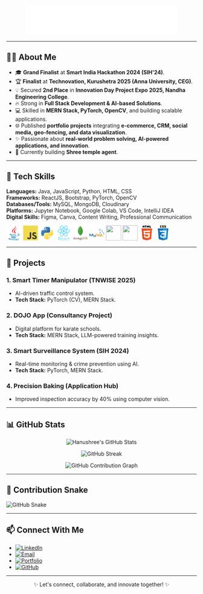 <p align="center">
  <img src="./assets/hanu.gif" width="400px" height = "250px"/>
</p>

---

## 👩‍💻 About Me

- 🎓 **Grand Finalist** at **Smart India Hackathon 2024 (SIH'24)**.  
- 🏆 **Finalist** at **Technovation, Kurushetra 2025 (Anna University, CEG)**.  
- 💡 Secured **2nd Place** in **Innovation Day Project Expo 2025, Nandha Engineering College**.  
- 🔥 Strong in **Full Stack Development & AI-based Solutions**.  
- 💻 Skilled in **MERN Stack, PyTorch, OpenCV**, and building scalable applications.  
- 🌐 Published **portfolio projects** integrating **e-commerce, CRM, social media, geo-fencing, and data visualization**.  
- ✨ Passionate about **real-world problem solving, AI-powered applications, and innovation**.  
- 🌱 Currently building **Shree temple agent**.  

---

## 🔧 Tech Skills  

**Languages:** Java, JavaScript, Python, HTML, CSS  
**Frameworks:** ReactJS, Bootstrap, PyTorch, OpenCV  
**Databases/Tools:** MySQL, MongoDB, Cloudinary  
**Platforms:** Jupyter Notebook, Google Colab, VS Code, IntelliJ IDEA  
**Digital Skills:** Figma, Canva, Content Writing, Professional Communication  

<p align="left">
  <img src="https://raw.githubusercontent.com/devicons/devicon/master/icons/java/java-original.svg" width="40" height="40"/>
  <img src="https://raw.githubusercontent.com/devicons/devicon/master/icons/javascript/javascript-original.svg" width="40" height="40"/>
  <img src="https://raw.githubusercontent.com/devicons/devicon/master/icons/python/python-original.svg" width="40" height="40"/>
  <img src="https://raw.githubusercontent.com/devicons/devicon/master/icons/react/react-original-wordmark.svg" width="40" height="40"/>
  <img src="https://raw.githubusercontent.com/devicons/devicon/master/icons/mongodb/mongodb-original-wordmark.svg" width="40" height="40"/>
  <img src="https://raw.githubusercontent.com/devicons/devicon/master/icons/mysql/mysql-original-wordmark.svg" width="40" height="40"/>
  <img src="https://www.vectorlogo.zone/logos/opencv/opencv-icon.svg" width="40" height="40"/>
  <img src="https://www.vectorlogo.zone/logos/pytorch/pytorch-icon.svg" width="40" height="40"/>
  <img src="https://raw.githubusercontent.com/devicons/devicon/master/icons/html5/html5-original-wordmark.svg" width="40" height="40"/>
  <img src="https://raw.githubusercontent.com/devicons/devicon/master/icons/css3/css3-original-wordmark.svg" width="40" height="40"/>
</p>

---

## 🚀 Projects  

### 1. **Smart Timer Manipulator** (TNWISE 2025)  
- AI-driven traffic control system.  
- **Tech Stack:** PyTorch (CV), MERN Stack.  

### 2. **DOJO App** (Consultancy Project)  
- Digital platform for karate schools.  
- **Tech Stack:** MERN Stack, LLM-powered training insights.  

### 3. **Smart Surveillance System** (SIH 2024)  
- Real-time monitoring & crime prevention using AI.  
- **Tech Stack:** PyTorch, MERN Stack.  

### 4. **Precision Baking (Application Hub)**  
- Improved inspection accuracy by 40% using computer vision.  

---

## 📊 GitHub Stats  

<p align="center">
  <img src="https://github-readme-stats.vercel.app/api?username=hanushree29&theme=radical&show_icons=true&hide_border=true&count_private=true" alt="Hanushree's GitHub Stats" />
</p>

<p align="center">
  <img src="https://github-readme-streak-stats.herokuapp.com/?user=hanushree29&theme=radical&hide_border=true" alt="GitHub Streak"/>
</p>

<p align="center">
  <img src="https://github-readme-activity-graph.vercel.app/graph?username=hanushree29&theme=react-dark&hide_border=true&color=ffb000&line=00e7ff&point=ffb000&area=true" alt="GitHub Contribution Graph"/>
</p>

---

## 🐍 Contribution Snake  

![GitHub Snake](https://github.com/hanushree29/hanushree29/blob/output/github-contribution-grid-snake-dark.svg)

---

## 📫 Connect With Me  

- [![LinkedIn](https://img.shields.io/badge/LinkedIn-Profile-blue?style=for-the-badge&logo=linkedin)](https://www.linkedin.com/in/hanushree-m-54222528a/)  
- [![Email](https://img.shields.io/badge/Email-hanushree60%40gmail.com-red?style=for-the-badge&logo=gmail)](mailto:hanushree60@gmail.com)  
- [![Portfolio](https://img.shields.io/badge/Portfolio-Website-purple?style=for-the-badge&logo=web)](https://hanushree-m.s3.us-east-1.amazonaws.com/portfolio.html)  
- [![GitHub](https://img.shields.io/badge/GitHub-hanushree29-black?style=for-the-badge&logo=github)](https://github.com/hanushree29)  

---

<p align="center">✨ Let's connect, collaborate, and innovate together! ✨</p>
